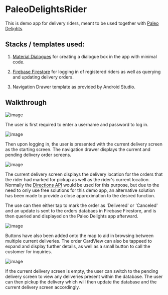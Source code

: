 # PaleoDelightsRider
This is demo app for delivery riders, meant to be used together with [Paleo Delights](https://github.com/pawaka2020/PaleoDelights).

## Stacks / templates used:

1. [Material Dialogues](https://github.com/afollestad/material-dialogs) for creating a dialogue box in the app with minimal code.

2. [Firebase Firestore](https://firebase.google.com/docs/firestore) for logging in of registered riders as well as querying and updating delivery orders.

3. Navigation Drawer template as provided by Android Studio. 

## Walkthrough 

![image](https://user-images.githubusercontent.com/40174427/83357260-f000d200-a39d-11ea-84ec-49e1d4d8c1d8.png)

The user is first required to enter a username and password to log in. 

![image](https://user-images.githubusercontent.com/40174427/83357313-4241f300-a39e-11ea-8396-bbaa6f309bd8.png)

Then upon logging in, the user is presented with the current delivery screen as the starting screen. The navigation drawer displays the current and pending delivery order screens. 

![image](https://user-images.githubusercontent.com/40174427/83357270-0c047380-a39e-11ea-9d82-aad1754b5a13.png)

The current delivery screen displays the delivery location for the orders that the rider had marked for pickup as well as the rider's current location. Normally the [Directions API](https://developers.google.com/maps/documentation/directions/start#Waypoints) would be used for this purpose, but due to the need to only use free solutions for this demo app, an alternative solution has been made to provide a close approximation to the desired function.

The use can then either tap to mark the order as 'Delivered' or 'Canceled' and an update is sent to the orders databaes in Firebase Firestore, and is then queried and displayed on the Paleo Delights app afterward.

![image](https://user-images.githubusercontent.com/40174427/83357907-04df6480-a3a2-11ea-8b75-669c1c07b88c.png)

Buttons have also been added onto the map to aid in browsing between multiple current deliveries. The order CardView can also be tappeed to expand and display further details, as well as a small button to call the customer for inquiries.

![image](https://user-images.githubusercontent.com/40174427/83357297-28081500-a39e-11ea-9f2e-daf74c996d35.png)

If the current delivery screen is empty, the user can switch to the pending delivery screen to view any deliveries present within the database. The user can then pickup the delivery which will then update the database and the current delivery screen accordingly.

